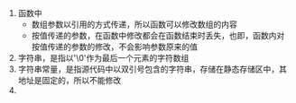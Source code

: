 1. 函数中
   - 数组参数以引用的方式传递，所以函数可以修改数组的内容
   - 按值传递的参数，在函数中修改都会在函数结束时丢失，也即，函数内对按值传递的参数的修改，不会影响参数原来的值
2. 字符串，是指以'\0'作为最后一个元素的字符数组
3. 字符串常量，是指源代码中以双引号包含的字符串，存储在静态存储区中，其地址是固定的，所以不能修改
4. 